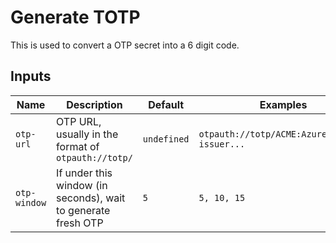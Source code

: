 # Generate TOTP

This is used to convert a OTP secret into a 6 digit code.

## Inputs

| Name         | Description                                                   | Default     | Examples                                     |
| ------------ | ------------------------------------------------------------- | ----------- | -------------------------------------------- |
| `otp-url`    | OTP URL, usually in the format of `otpauth://totp/`           | `undefined` | `otpauth://totp/ACME:AzureDiamond?issuer...` |
| `otp-window` | If under this window (in seconds), wait to generate fresh OTP | `5`         | `5, 10, 15`                                  |

